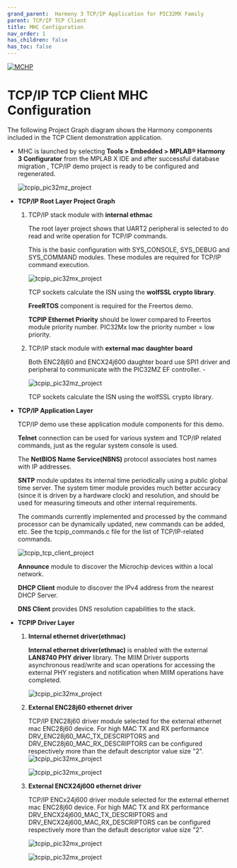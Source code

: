 ```yaml
---
grand_parent:  Harmony 3 TCP/IP Application for PIC32MX Family
parent: TCP/IP TCP Client
title: MHC Configuration
nav_order: 1
has_children: false
has_toc: false
---
```

[![MCHP](https://www.microchip.com/ResourcePackages/Microchip/assets/dist/images/logo.png)](https://www.microchip.com)

# TCP/IP TCP Client MHC Configuration

The following Project Graph diagram shows the Harmony components included in the TCP Client demonstration application.

* MHC is launched by selecting **Tools > Embedded > MPLAB® Harmony 3 Configurator** from the MPLAB X IDE and after successful database migration , TCP/IP demo project is ready to be configured and regenerated.

    ![tcpip_pic32mz_project](images/database_migration_successful.png)

* **TCP/IP Root Layer Project Graph**

    1. TCP/IP stack module with **internal ethmac**

        The root layer project shows that UART2 peripheral is selected to do read and write operation for TCP/IP commands.

        This is the basic configuration with SYS_CONSOLE, SYS_DEBUG and SYS_COMMAND modules. These modules are required for TCP/IP command execution.

        ![tcpip_pic32mx_project](images/tcpip_tcp_demo_root2.png)

         TCP sockets calculate the ISN using the **wolfSSL crypto library**.

         **FreeRTOS** component is required for the Freertos demo.

         **TCPIP Ethernet Priority** should be lower compared to Freertos module priority number. PIC32Mx low the priority number = low priority.

    2. TCP/IP stack module with **external mac daughter board**

         Both ENC28j60 and ENCX24j600 daughter board use SPI1 driver and peripheral to communicate with the PIC32MZ EF controller. -

         ![tcpip_pic32mz_project](images/tcpip_tcp_demo_enc28j60_root.png)

         TCP sockets calculate the ISN using the wolfSSL crypto library.

* **TCP/IP Application Layer**

  TCP/IP demo use these application module components for this demo.

	**Telnet** connection can be used for various system and TCP/IP related commands, just as the regular system console is used.

	The **NetBIOS Name Service(NBNS)** protocol associates host names with IP addresses.

	**SNTP** module updates its internal time periodically using a public global time server. The system timer module provides much better accuracy (since it is driven by a hardware clock) and resolution, and should be used for measuring timeouts and other internal requirements.

	The commands currently implemented and processed by the command processor can be dynamically updated, new commands can be added, etc. See the tcpip_commands.c file for the list of TCP/IP-related commands.

	![tcpip_tcp_client_project](images/tcpip_tcp_demo_app2.png)

	**Announce** module to discover the Microchip devices within a local network.

	**DHCP Client** module to discover the IPv4 address from the nearest DHCP Server.

	**DNS Client** provides DNS resolution capabilities to the stack.


* **TCPIP Driver Layer**

    1. **Internal ethernet driver(ethmac)**

          **Internal ethernet driver(ethmac)** is enabled with the external **LAN8740 PHY driver** library. The MIIM Driver supports asynchronous read/write and scan operations for accessing the external PHY registers and notification when MIIM operations have completed.

          ![tcpip_pic32mx_project](images/tcpip_driver_component.png)

    2. **External ENC28j60 ethernet driver**

        TCP/IP ENC28j60 driver module selected for the external ethernet  mac ENC28j60 device. For high MAC TX and RX performance DRV_ENC28j60_MAC_TX_DESCRIPTORS and DRV_ENC28j60_MAC_RX_DESCRIPTORS can be configured respectively more than the default descriptor value size "2".
        ![tcpip_pic32mx_project](images/tcpip_tcp_demo_enc28j60_driver.png)

        ![tcpip_pic32mx_project](images/tcpip_tcp_demo_enc28j60_driver_config.png)

    3. **External ENCX24j600 ethernet driver**

        TCP/IP ENCx24j600 driver module selected for the external ethernet  mac ENC28j60 device. For high MAC TX and RX performance DRV_ENCX24j600_MAC_TX_DESCRIPTORS and DRV_ENCX24j600_MAC_RX_DESCRIPTORS can be configured respectively more than the default descriptor value size "2".

        ![tcpip_pic32mx_project](images/tcpip_tcp_demo_encx24j600_driver.png)

        ![tcpip_pic32mx_project](images/tcpip_tcp_demo_enc624j600_driver_config.png)
